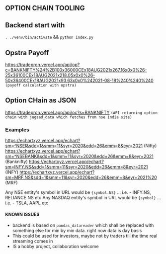## OPTION CHAIN TOOLING

## Backend start with
`. ./venv/bin/activate` && `python index.py`

## Opstra Payoff
https://tradepron.vercel.app/api/op?c=BANKNIFTY%24%2B100x36000CEx18AUG2021x267.16x0x0%26-25x36100CEx18AUG2021x218.05x0x0%26-50x36400CEx18AUG2021x93.63x0x0%242021-08-18%240%240%240 `(payoff calculation with opstra)`

## Option CHain as JSON
https://tradepron.vercel.app/api/oc?s=BANKNIFTY `(API returning option chain with jugaad_data which fetches from nse india site)`



### Examples 
https://echartxyz.vercel.app/echart?sm=^NSEI&sdd=1&smm=11&syr=2020&edd=26&emm=8&eyr=2021 (Nifty)
https://echartxyz.vercel.app/echart?sm=^NSEBANK&sdd=1&smm=11&syr=2020&edd=26&emm=8&eyr=2021 (Banknifty)
https://echartxyz.vercel.app/echart?sm=INFY.NS&sdd=1&smm=11&syr=2020&edd=26&emm=8&eyr=2021 (INFY)
https://echartxyz.vercel.app/echart?sm=MRF.NS&sdd=1&smm=11&syr=2020&edd=26&emm=8&eyr=2021%20 (MRF)


Any NSE entity's symbol in URL would be `{symbol.NS}`  ... i.e. - INFY.NS, RELIANCE.NS etc
Any NASDAQ entity's symbol in URL would be `{symbol}` ... i.e. - TSLA, AAPL etc


#### KNOWN ISSUES
- backend is based on `pandas_datareader` which shall be replaced with something else for min by min data. right now data is day basis
- This could be used for investors, maybe not by traders till the time real streaming comes in
- IS a hobby project, collaboration welcome